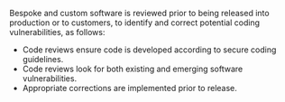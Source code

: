 Bespoke and custom software is reviewed prior to being released into production or to customers, to identify and correct potential coding vulnerabilities, as follows:

- Code reviews ensure code is developed according to secure coding guidelines.
- Code reviews look for both existing and emerging software vulnerabilities.
- Appropriate corrections are implemented prior to release.
